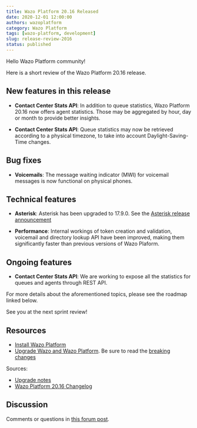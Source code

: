 ```yaml
---
title: Wazo Platform 20.16 Released
date: 2020-12-01 12:00:00
authors: wazoplatform
category: Wazo Platform
tags: [wazo-platform, development]
slug: release-review-2016
status: published
---
```


Hello Wazo Platform community!

Here is a short review of the Wazo Platform 20.16 release.

## New features in this release

- **Contact Center Stats API**: In addition to queue statistics, Wazo Platform 20.16 now offers agent statistics. Those may be aggregated by hour, day or month to provide better insights.

- **Contact Center Stats API**: Queue statistics may now be retrieved according to a physical timezone, to take into account Daylight-Saving-Time changes.

## Bug fixes

- **Voicemails**: The message waiting indicator (MWI) for voicemail messages is now functional on physical phones.

## Technical features

- **Asterisk**: Asterisk has been upgraded to 17.9.0. See the [Asterisk release announcement](https://www.asterisk.org/asterisk-news/asterisk-17-9-0-now-available/)

- **Performance**: Internal workings of token creation and validation, voicemail and directory lookup API have been improved, making them significantly faster than previous versions of Wazo Plaform.

## Ongoing features

- **Contact Center Stats API**: We are working to expose all the statistics for queues and agents through REST API.

For more details about the aforementioned topics, please see the roadmap linked below.

See you at the next sprint review!

<!-- truncate -->

## Resources

- [Install Wazo Platform](/use-cases)
- [Upgrade Wazo and Wazo Platform](/uc-doc/upgrade/). Be sure to read the [breaking changes](/uc-doc/upgrade/upgrade_notes#20-16)

Sources:

- [Upgrade notes](/uc-doc/upgrade/upgrade_notes#20-16)
- [Wazo Platform 20.16 Changelog](https://wazo-dev.atlassian.net/issues/?jql=project%3DWAZO%20AND%20fixVersion%3D20.16)

## Discussion

Comments or questions in [this forum post](https://wazo-platform.discourse.group/t/blog-wazo-platform-20-16-released).
